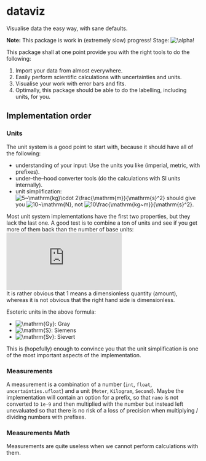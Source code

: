 # dataviz

Visualise data the easy way, with sane defaults.

**Note:** This package is work in (extremely slow) progress! Stage: ![\alpha](https://latex.codecogs.com/svg.latex?\inline%20%5Calpha)!

This package shall at one point provide you with the right tools to do the following:

1. Import your data from almost everywhere.
2. Easily perform scientific calculations with uncertainties and units.
3. Visualise your work with error bars and fits.
4. Optimally, this package should be able to do the labelling, including units, for you.

## Implementation order

### Units

The unit system is a good point to start with, because it should have all of the following:

+ understanding of your input: Use the units you like (imperial, metric, with prefixes).
+ under–the–hood converter tools (do the calculations with SI units internally).
+ unit simplification: ![5~\mathrm{kg}\cdot 2\frac{\mathrm{m}}{\mathrm{s}^2}](https://latex.codecogs.com/svg.latex?\inline%205~%5Cmathrm%7Bkg%7D%5Ccdot%202%5Cfrac%7B%5Cmathrm%7Bm%7D%7D%7B%5Cmathrm%7Bs%7D%5E2%7D) should give you ![10~\mathrm{N}](https://latex.codecogs.com/svg.latex?\inline%2010~%5Cmathrm%7BN%7D), not ![10\frac{\mathrm{kg~m}}{\mathrm{s}^2}](https://latex.codecogs.com/svg.latex?\inline%2010%5Cfrac%7B%5Cmathrm%7Bkg~m%7D%7D%7B%5Cmathrm%7Bs%7D%5E2%7D).

Most unit system implementations have the first two properties, but they lack the last one. A good test is to combine a ton of units and see if you get more of them back than the number of base units:  
![1=\frac{\mathrm{J~C~mol~Sv~H}}{\mathrm{N~m}^3~\mathrm{s}^2~\mathrm{Gy~T~kat~\Omega~S}}](https://latex.codecogs.com/svg.latex?1%3D%5Cfrac%7B%5Cmathrm%7BJ~C~mol~Sv~H%7D%7D%7B%5Cmathrm%7BN~m%7D%5E3~%5Cmathrm%7Bs%7D%5E2~%5Cmathrm%7BGy~T~kat~%5COmega~S%7D%7D)  
It is rather obvious that 1 means a dimensionless quantity (amount), whereas it is not obvious that the right hand side is dimensionless.

Esoteric units in the above formula:

+ ![\mathrm{Gy}](https://latex.codecogs.com/svg.latex?\inline%20%5Cmathrm%7BGy%7D): Gray
+ ![\mathrm{S}](https://latex.codecogs.com/svg.latex?\inline%20%5Cmathrm%7BS%7D): Siemens
+ ![\mathrm{Sv}](https://latex.codecogs.com/svg.latex?\inline%20%5Cmathrm%7BSv%7D): Sievert

This is (hopefully) enough to convince you that the unit simplification is one of the most important aspects of the implementation.


### Measurements

A measurement is a combination of a number (`int`, `float`, `uncertainties.ufloat`) and a unit (`Meter`, `Kilogram`, `Second`).
Maybe the implementation will contain an option for a prefix, so that `nano` is not converted to `1e-9` and then multiplied with the number
but instead left unevaluated so that there is no risk of a loss of precision when multiplying / dividing numbers with prefixes.


### Measurements Math

Measurements are quite useless when we cannot perform calculations with them.
